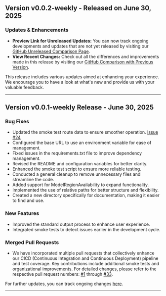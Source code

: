 ## Version v0.0.2-weekly - Released on June 30, 2025

### Updates & Enhancements

- **Preview Link for Unreleased Updates:** You can now track ongoing developments and updates that are not yet released by visiting our [GitHub Unreleased Comparison Page](https://github.com/getjavelin/compare/v0.0.2-weekly...HEAD).
- **View Recent Changes:** Check out all the differences and improvements made in this release by visiting our [GitHub Comparison with Previous Version](https://github.com/getjavelin/compare/v0.0.1-weekly...v0.0.2-weekly).

This release includes various updates aimed at enhancing your experience. We encourage you to have a look at what's new and provide us with your valuable feedback.

---

## Version v0.0.1-weekly Release - June 30, 2025

### Bug Fixes
- Updated the smoke test route data to ensure smoother operation. [Issue #24](https://github.com/getjavelin/issues/24)
- Configured the base URL to use an environment variable for ease of management.
- Fixed issues in the requirements.txt file to improve dependency management.
- Revised the README and configuration variables for better clarity.
- Enhanced the smoke test script to ensure more reliable testing.
- Conducted a general cleanup to remove unnecessary files and streamline the code.
- Added support for ModelRegionAvailability to expand functionality.
- Implemented the use of relative paths for better structure and flexibility.
- Created a new directory specifically for documentation, making it easier to find and use.

### New Features
- Improved the standard output process to enhance user experience.
- Integrated smoke tests to detect issues earlier in the development cycle.

### Merged Pull Requests
- We have incorporated multiple pull requests that collectively enhance our CICD (Continuous Integration and Continuous Deployment) pipeline and test coverage. Key contributions include additional smoke tests and organizational improvements. For detailed changes, please refer to the respective pull request numbers: [#1](https://github.com/getjavelin/issues/1) through [#33](https://github.com/getjavelin/issues/33).

For further updates, you can track ongoing changes [here](https://github.com/getjavelin/compare/v0.0.1-weekly...HEAD).

---

